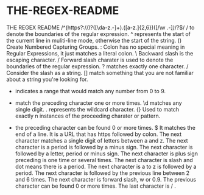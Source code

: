 # THE-REGEX-README
THE REGEX README 
/^(https?:\/\/)?([\da-z\.-]+)\.([a-z\.]{2,6})([\/\w \.-]*)*\/?$/
/ to denote the boundaries of the regular expression.
^ represents the start of the current line in muliti-line mode, otherwise the start of the string.
() Create Numbered Capturing Groups.
: Colon has no special meaning in Regular Expressions, it just matches a literal colon.
\ Backward slash is the escaping character.
/ Forward slash charater is used to denote the boundaries of the regular expression.
? matches exactly one character.
\/ Consider the slash as a string.
[] match something that you are not familiar about a string you're looking for.
- indicates a range that would match any number from 0 to 9.
+ match the preceding character one or more times.
\d matches any single digit.
. represents the wildcard character.
{} Used to match exactly n instances of the proceeding charater or pattern.
* the preceding character can be found 0 or more times.
$ It matches the end of a line.
It is a URL that has https followed by colon. 
The next character matches a single digit of letters between a and z. 
The next character is a period is followed by a minus sign.
The next character is followed by a letter, period or  minus sign.
The next character is plus sign preceding is one time or several times.
The next character is slash and dot means there is a period.
The next character is a to z is followed by a period.
The next character is followed by the previous line between 2 and 6 times.
The next character is forward slash, w or 0.9.
The previous character can be found 0 or more times.
The last character is / .

